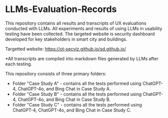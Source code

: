 # LLMs-Evaluation-Records
This repository contains all results and transcripts of UX evaluations conducted with LLMs. All experiments and results of using LLMs in usability testing have been collected. The targeted website is security dashboard developed for key stakeholders in smart city and buildings.

Targetted website: https://ot-secviz.github.io/sd.github.io/

*All transcripts are compiled into markdown files generated by LLMs after each testing. 

This repository consists of three primary folders: 
- Folder "Case Study A" - contains all the tests performed using ChatGPT-4, ChatGPT-4o, and Bing Chat in Case Study A.
- Folder "Case Study B" - contains all the tests performed using ChatGPT-4, ChatGPT-4o, and Bing Chat in Case Study B.
- Folder "Case Study C" - contains all the tests performed using ChatGPT-4, ChatGPT-4o, and Bing Chat in Case Study C.


